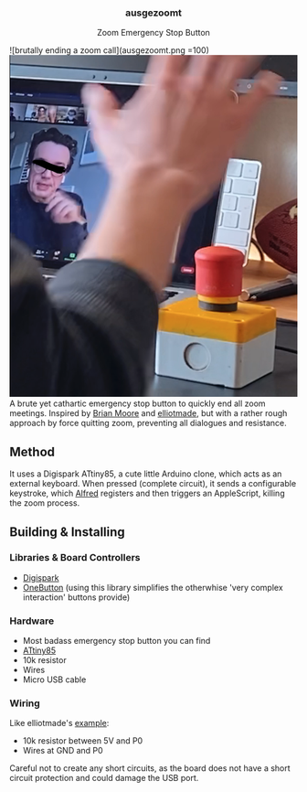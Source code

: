 <h3 align="center">ausgezoomt</h3>
<p align="center">Zoom Emergency Stop Button</p>

 ![brutally ending a zoom call](ausgezoomt.png =100)
<img src="https://github.com/duuusen/ausgezoomt/blob/master/ausgezoomt.png" width="800">
A brute yet cathartic  emergency stop button to quickly end all zoom meetings.
Inspired by [Brian Moore](https://github.com/lanewinfield/zoomout) and [elliotmade](https://www.instructables.com/Zoom-Meetings-Physical-Mute-Button/), but with a rather rough approach by force quitting zoom, preventing all dialogues and resistance.

## Method
It uses a Digispark ATtiny85, a cute little Arduino clone, which acts as an external keyboard. When pressed (complete circuit), it sends a configurable keystroke, which [Alfred](https://www.alfredapp.com) registers and then triggers an AppleScript, killing the zoom process.

## Building & Installing
### Libraries & Board Controllers
- [Digispark](https://github.com/digistump/DigistumpArduino)
- [OneButton](https://github.com/mathertel/OneButton) (using this library simplifies the otherwhise 'very complex interaction' buttons provide)

### Hardware
- Most badass emergency stop button you can find
- [ATtiny85](https://www.bastelgarage.ch/attiny85-digispark-micro-usb-kompatibles-board)
- 10k resistor
- Wires
- Micro USB cable

### Wiring
Like elliotmade's [example](https://www.instructables.com/Zoom-Meetings-Physical-Mute-Button/):
- 10k resistor between 5V and P0
- Wires at GND and P0

Careful not to create any short circuits, as the board does not have a short circuit protection and could damage the USB port.
